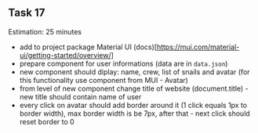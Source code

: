 ## Task 17

Estimation: 25 minutes

- add to project package Material UI (docs)[https://mui.com/material-ui/getting-started/overview/]
- prepare component for user informations (data are in `data.json`)
- new component should diplay: name, crew, list of snails and avatar (for this functionality use component from MUI - Avatar)
- from level of new component change title of website (document.title) - new title should contain name of user
- every click on avatar should add border around it (1 click equals 1px to border width), max border width is be 7px, after that - next click should reset border to 0
